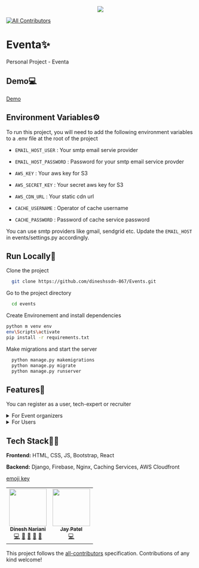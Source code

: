 <div align="center">
  
<img src="https://ds-ja-eventa.herokuapp.com/static/images/ds.png">
  
</div>

<!-- ALL-CONTRIBUTORS-BADGE:START - Do not remove or modify this section -->

[![All Contributors](https://img.shields.io/badge/all_contributors-2-orange.svg?style=flat-square)](#contributors-)

<!-- ALL-CONTRIBUTORS-BADGE:END -->

# Eventa✨

Personal Project - Eventa 

## Demo💻

[Demo](https://ds-ja-eventa.herokuapp.com/)

## Environment Variables⚙

To run this project, you will need to add the following environment variables to a .env file at the root of the project

- `EMAIL_HOST_USER` : Your smtp email servie provider

- `EMAIL_HOST_PASSWORD` : Password for your smtp email service provder

- `AWS_KEY` : Your aws key for S3

- `AWS_SECRET_KEY` : Your secret aws key for S3

- `AWS_CDN_URL` : Your static cdn url

- `CACHE_USERNAME` : Operator of cache username

- `CACHE_PASSWORD` : Password of cache service password

You can use smtp providers like gmail, sendgrid etc. Update the `EMAIL_HOST` in events/settings.py accordingly.

## Run Locally🚀

Clone the project

```bash
  git clone https://github.com/dineshssdn-867/Events.git
```

Go to the project directory

```bash
  cd events
```

Create Environement and install dependencies

```bash
python m venv env
env\Scripts\activate
pip install -r requirements.txt
```

Make migrations and start the server

```bash
  python manage.py makemigrations
  python manage.py migrate
  python manage.py runserver
```

## Features🧾

You can register as a user, tech-expert or recruiter

<details>
  <summary>For Event organizers</summary>
 
  - Register as a event organizer
  - Post Events, Update Events, Delete Events
  - Advertise your events
  - Post a rating review
  - Post a blog
</details>

<details>
  <summary>For Users</summary>
  
  - Register for event
  - Rate Event
  - Post a rating review
  - Post a blog
</details>


## Tech Stack👨‍💻

**Frontend:** HTML, CSS, JS, Bootstrap, React

**Backend:** Django, Firebase, Nginx, Caching Services, AWS Cloudfront

[emoji key](https://allcontributors.org/docs/en/emoji-key)

<!-- ALL-CONTRIBUTORS-LIST:START - Do not remove or modify this section -->
<!-- prettier-ignore-start -->
<!-- markdownlint-disable -->
<table>
  <tr>
    <td align="center"><a href="https://github.com/dineshssdn-867"><img src="https://avatars.githubusercontent.com/u/66898317?v=4" width="100px;" alt=""/><br /><sub><b>Dinesh Nariani</b></sub></a><br /><a href="https://github.com/dineshssdn-867/DIM/commits?author=dineshssdn-867" title="Code">💻</a> <a href="https://github.com/dineshssdn-867/DIM/commits?author=dineshssdn-867" title="Documentation">📖</a> <a href="#design-dineshssdn-867" title="Design">🎨</a> <a href="#maintenance-dineshssdn-867" title="Maintenance">🚧</a> <a href="#projectManagement-dineshssdn-867" title="Project Management">📆</a></td>
    <td align="center"><a href="https://github.com/jaympatel481"><img src="https://avatars.githubusercontent.com/u/70288062?v=4?s=100" width="100px;" alt=""/><br /><sub><b>Jay Patel</b></sub></a><br /><a href="https://github.com/vinaykakkad/DIM/commits?author=jaympatel481" title="Code">💻</a></td>
  </tr>
</table>

<!-- markdownlint-restore -->
<!-- prettier-ignore-end -->

<!-- ALL-CONTRIBUTORS-LIST:END -->

This project follows the [all-contributors](https://github.com/all-contributors/all-contributors) specification. Contributions of any kind welcome!
